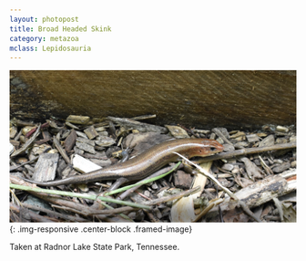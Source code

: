 ```yaml
---
layout: photopost 
title: Broad Headed Skink
category: metazoa
mclass: Lepidosauria
---
```


![Broad Headed Skink](/images/metazoa/20170716_broad_headed_skink_small.jpg){: .img-responsive .center-block .framed-image}

Taken at Radnor Lake State Park, Tennessee.
